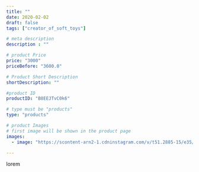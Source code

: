 ```yaml
---
title: ""
date: 2020-02-02
draft: false
tags: ["creator_of_soft_toys"]

# meta description
description : ""

# product Price
price: "3000"
priceBefore: "3600.0"

# Product Short Description
shortDescription: ""

#product ID
productID: "B8EEJTvC0k6"

# type must be "products"
type: "products"

# product Images
# first image will be shown in the product page
images:
  - image: "https://scontent-arn2-1.cdninstagram.com/v/t51.2885-15/e35/81929681_1258221887699667_8437958003992909178_n.jpg?tp=1&_nc_ht=scontent-arn2-1.cdninstagram.com&_nc_cat=103&_nc_ohc=sTsLOkZ_BLoAX_pJrB-&ccb=7-4&oh=f6d29deaa5b04b0976a01400abd639ed&oe=608273E2&_nc_sid=86f79a&ig_cache_key=MjIzNDkyOTU0NjkzNDMwNzEzMA%3D%3D.2-ccb7-4"

---
```

lorem
